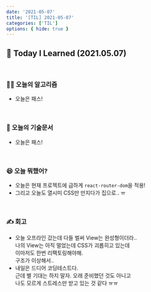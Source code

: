 ```yaml
---
date: '2021-05-07'
title: '[TIL] 2021-05-07'
categories: ['TIL']
options: { hide: true }
---
```


## 🚀 Today I Learned (2021.05.07)

<br/>

### **👨‍💻 오늘의 알고리즘**

-   오늘은 패스!

<br/>

### **📑 오늘의 기술문서**

-   오늘은 패스!

<br/>

### **😆 오늘 뭐했어?**

-   오늘은 현재 프로젝트에 급하게 `react-router-dom`을 적용!
-   그리고 오늘도 열시미 CSS만 만지다가 집으로.. ㅠ

<br/>

### **✍️ 회고**

-   오늘 오프라인 갔는데 다들 벌써 View는 완성형이더라..  
    나의 View는 아직 멀었는데 CSS가 괴롭히고 있는데  
    이마저도 한번 리팩토링해야해.  
    구조가 이상해서..
-   내일은 드디어 코딩테스트다.  
    근데 별 기대는 하지 말자. 오래 준비했던 것도 아니고  
    나도 모르게 스트레스만 받고 있는 것 같다 ㅠㅠ
